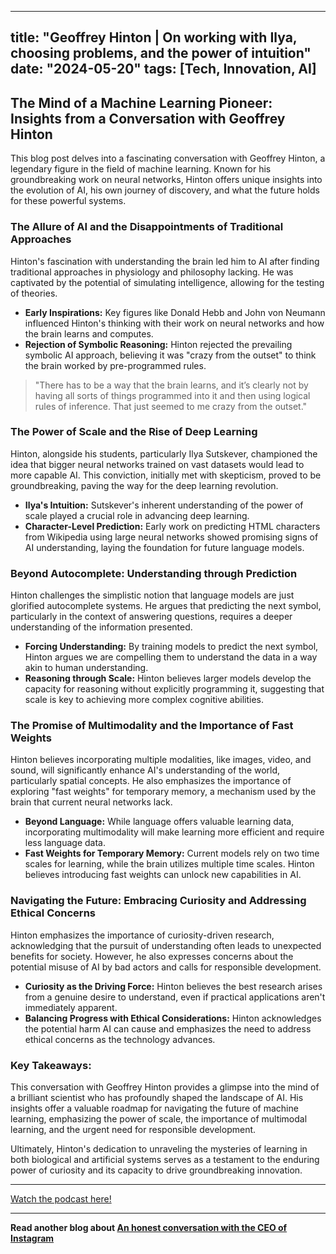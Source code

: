 
---
title: "Geoffrey Hinton | On working with Ilya, choosing problems, and the power of intuition"
date: "2024-05-20"
tags: [Tech, Innovation, AI]
---

## The Mind of a Machine Learning Pioneer: Insights from a Conversation with Geoffrey Hinton

This blog post delves into a fascinating conversation with Geoffrey Hinton, a legendary figure in the field of machine learning. Known for his groundbreaking work on neural networks, Hinton offers unique insights into the evolution of AI, his own journey of discovery, and what the future holds for these powerful systems.

### The Allure of AI and the Disappointments of Traditional Approaches

Hinton's fascination with understanding the brain led him to AI after finding traditional approaches in physiology and philosophy lacking. He was captivated by the potential of simulating intelligence, allowing for the testing of theories.  

* **Early Inspirations:** Key figures like Donald Hebb and John von Neumann influenced Hinton's thinking with their work on neural networks and how the brain learns and computes.
* **Rejection of Symbolic Reasoning:**  Hinton rejected the prevailing symbolic AI approach, believing it was "crazy from the outset" to think the brain worked by pre-programmed rules.

> "There has to be a way that the brain learns, and it’s clearly not by having all sorts of things programmed into it and then using logical rules of inference. That just seemed to me crazy from the outset."

### The Power of Scale and the Rise of Deep Learning

Hinton, alongside his students, particularly Ilya Sutskever, championed the idea that bigger neural networks trained on vast datasets would lead to more capable AI. This conviction, initially met with skepticism, proved to be groundbreaking, paving the way for the deep learning revolution.

* **Ilya's Intuition:** Sutskever's inherent understanding of the power of scale played a crucial role in advancing deep learning.
* **Character-Level Prediction:** Early work on predicting HTML characters from Wikipedia using large neural networks showed promising signs of AI understanding, laying the foundation for future language models.

###  Beyond Autocomplete: Understanding through Prediction

Hinton challenges the simplistic notion that language models are just glorified autocomplete systems. He argues that predicting the next symbol, particularly in the context of answering questions, requires a deeper understanding of the information presented.

* **Forcing Understanding:** By training models to predict the next symbol, Hinton argues we are compelling them to understand the data in a way akin to human understanding.
* **Reasoning through Scale:** Hinton believes larger models develop the capacity for reasoning without explicitly programming it, suggesting that scale is key to achieving more complex cognitive abilities. 

### The Promise of Multimodality and the Importance of Fast Weights

Hinton believes incorporating multiple modalities, like images, video, and sound, will significantly enhance AI's understanding of the world, particularly spatial concepts. He also emphasizes the importance of exploring "fast weights" for temporary memory, a mechanism used by the brain that current neural networks lack.

* **Beyond Language:** While language offers valuable learning data, incorporating multimodality will make learning more efficient and require less language data.
* **Fast Weights for Temporary Memory:**  Current models rely on two time scales for learning, while the brain utilizes multiple time scales. Hinton believes introducing fast weights can unlock new capabilities in AI. 

### Navigating the Future: Embracing Curiosity and Addressing Ethical Concerns

Hinton emphasizes the importance of curiosity-driven research, acknowledging that the pursuit of understanding often leads to unexpected benefits for society. However, he also expresses concerns about the potential misuse of AI by bad actors and calls for responsible development.

* **Curiosity as the Driving Force:** Hinton believes the best research arises from a genuine desire to understand, even if practical applications aren't immediately apparent.
* **Balancing Progress with Ethical Considerations:** Hinton acknowledges the potential harm AI can cause and emphasizes the need to address ethical concerns as the technology advances. 

### Key Takeaways:

This conversation with Geoffrey Hinton provides a glimpse into the mind of a brilliant scientist who has profoundly shaped the landscape of AI. His insights offer a valuable roadmap for navigating the future of machine learning, emphasizing the power of scale, the importance of multimodal learning, and the urgent need for responsible development.  

Ultimately, Hinton's dedication to unraveling the mysteries of learning in both biological and artificial systems serves as a testament to the enduring power of curiosity and its capacity to drive groundbreaking innovation.

---
        




<a href="https://youtube.com/watch?v=n4IQOBka8bc" target="_blank">Watch the podcast here!</a>


---

**Read another blog about [An honest conversation with the CEO of Instagram](./20240610-adammosseri-colinandsamir.md)**
